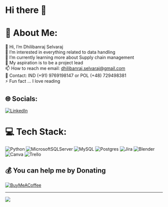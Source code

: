 # Hi there 👋

# 💫 About Me:
👋 Hi, I’m Dhilibanraj Selvaraj<br>👀 I’m interested in everything related to data handling<br>🌱 I’m currently learning more about Supply chain management<br>💞️ My aspiration is to be a project lead<br>📫 How to reach me email: dhilibanraj.selvaraj@gmail.com<br>💬 Contact: IND (+91) 9769198147 or POL (+48) 729498381<br>⚡ Fun fact ... I love reading


## 🌐 Socials:
[![LinkedIn](https://img.shields.io/badge/LinkedIn-%230077B5.svg?logo=linkedin&logoColor=white)](https://www.linkedin.com/in/dhilibanraj-selvaraj-896b10232/)

# 💻 Tech Stack:
![Python](https://img.shields.io/badge/python-3670A0?style=plastic&logo=python&logoColor=ffdd54) ![MicrosoftSQLServer](https://img.shields.io/badge/Microsoft%20SQL%20Sever-CC2927?style=plastic&logo=microsoft%20sql%20server&logoColor=white) ![MySQL](https://img.shields.io/badge/mysql-%2300f.svg?style=plastic&logo=mysql&logoColor=white) ![Postgres](https://img.shields.io/badge/postgres-%23316192.svg?style=plastic&logo=postgresql&logoColor=white) ![Jira](https://img.shields.io/badge/jira-%230A0FFF.svg?style=plastic&logo=jira&logoColor=white) ![Blender](https://img.shields.io/badge/blender-%23F5792A.svg?style=plastic&logo=blender&logoColor=white) ![Canva](https://img.shields.io/badge/Canva-%2300C4CC.svg?style=plastic&logo=Canva&logoColor=white) ![Trello](https://img.shields.io/badge/Trello-%23026AA7.svg?style=plastic&logo=Trello&logoColor=white)



  ## 💰 You can help me by Donating
  [![BuyMeACoffee](https://img.shields.io/badge/Buy%20Me%20a%20Coffee-ffdd00?style=for-the-badge&logo=buy-me-a-coffee&logoColor=black)](https://www.buymeacoffee.com/dhilibanrau)

---
[![](https://visitcount.itsvg.in/api?id=DhilibanrajSelvaraj&icon=7&color=1)](https://visitcount.itsvg.in)



<!-- Proudly created with GPRM ( https://gprm.itsvg.in ) -->
